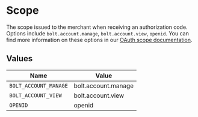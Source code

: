 # Scope

The scope issued to the merchant when receiving an authorization code. Options include `bolt.account.manage`, `bolt.account.view`, `openid`. You can find more information on these options in our [OAuth scope documentation](https://help.bolt.com/developers/references/bolt-oauth/#scopes).


## Values

| Name                  | Value                 |
| --------------------- | --------------------- |
| `BOLT_ACCOUNT_MANAGE` | bolt.account.manage   |
| `BOLT_ACCOUNT_VIEW`   | bolt.account.view     |
| `OPENID`              | openid                |